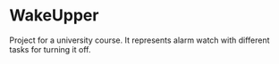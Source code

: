 WakeUpper
=========

Project for a university course. 
It represents alarm watch with different tasks for turning it off.
